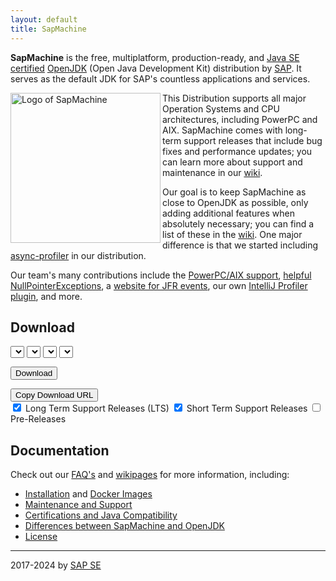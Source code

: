```yaml
---
layout: default
title: SapMachine
---
```


**SapMachine** is the free, multiplatform, production-ready, and [Java SE certified](https://github.com/SAP/SapMachine/wiki/Certification-and-Java-Compatibility) [OpenJDK](https://openjdk.org/) (Open Java Development Kit) distribution by [SAP](https://sapmachine.io). It serves as the default JDK for SAP's countless applications and services.

<img align="left" width="240" src="assets/images/logo_circular.svg" alt="Logo of SapMachine">

This Distribution supports all major Operation Systems and CPU architectures, including PowerPC and AIX.
SapMachine comes with long-term support releases that include bug fixes and performance updates; you can learn more about support and maintenance in our [wiki](https://github.com/SAP/SapMachine/wiki/Maintenance-and-Support).

Our goal is to keep SapMachine as close to OpenJDK as possible,
only adding additional features when absolutely necessary; you can find a list of these
in the [wiki](https://github.com/SAP/SapMachine/wiki/Differences-between-SapMachine-and-OpenJDK). One major difference is that we started including [async-profiler](https://github.com/jvm-profiling-tools/async-profiler) in our distribution.

Our team's many contributions include the [PowerPC/AIX support](http://openjdk.java.net/projects/ppc-aix-port/), [helpful NullPointerExceptions](https://openjdk.org/jeps/358), a [website for JFR events](https://sap.github.io/SapMachine/jfrevents/), our own [IntelliJ Profiler plugin](https://plugins.jetbrains.com/plugin/20937-java-jfr-profiler), and more.

## Download

<select id="sapmachine_major_select" class="download_select">
</select>

<select id="sapmachine_imagetype_select" class="download_select">
</select>

<select id="sapmachine_os_select" class="download_select">
</select>

<select id="sapmachine_version_select" class="download_select">
</select>

<button id="sapmachine_download_button" type="button" class="download_button">Download</button>

<div class="download_label_section">
  <div id="download_label" class="download_label"></div>
  <button id="sapmachine_copy_button" type="button" class="download_button">Copy Download URL</button>
</div>

<div class="download_filter">
  <input type="checkbox" id="sapmachine_lts_checkbox" name="lts" checked>
  <label for="lts">Long Term Support Releases (LTS)</label>

  <input type="checkbox" id="sapmachine_nonlts_checkbox" name="nonlts" checked>
  <label for="nonlts">Short Term Support Releases</label>

  <input type="checkbox" id="sapmachine_ea_checkbox" name="ea">
  <label for="ea">Pre-Releases</label>
</div>

## Documentation

Check out our [FAQ's](https://github.com/SAP/SapMachine/wiki/Frequently-Asked-Questions) and [wikipages](https://github.com/SAP/SapMachine/wiki) for more information, including:

* [Installation](https://github.com/SAP/SapMachine/wiki/Installation) and [Docker Images](https://github.com/SAP/SapMachine/wiki/Docker-Images)
* [Maintenance and Support](https://github.com/SAP/SapMachine/wiki/Maintenance-and-Support)
* [Certifications and Java Compatibility](https://github.com/SAP/SapMachine/wiki/Certification-and-Java-Compatibility)
* [Differences between SapMachine and OpenJDK](https://github.com/SAP/SapMachine/wiki/Differences-between-SapMachine-and-OpenJDK)
* [License](https://github.com/SAP/SapMachine/blob/sapmachine/LICENSE)

<hr>

2017-2024 by [SAP SE](https://www.sap.com)
